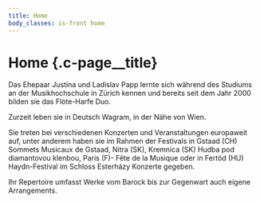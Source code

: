 ```yaml
---
title: Home
body_classes: is-front home
---
```


# Home {.c-page__title}

Das Ehepaar Justina und Ladislav Papp lernte sich während des Studiums an der Musikhochschule in Zürich kennen und bereits seit dem Jahr 2000 bilden sie das Flöte-Harfe Duo.

Zurzeit leben sie in Deutsch Wagram, in der Nähe von Wien.

Sie treten bei verschiedenen Konzerten und Veranstaltungen europaweit auf, unter
anderem haben sie im Rahmen der Festivals in Gstaad (CH) Sommets Musicaux de
Gstaad, Nitra (SK), Kremnica (SK) Hudba pod diamantovou klenbou, Paris (F)-
Fête de la Musique oder in Fertöd (HU) Haydn-Festival im Schloss Esterházy
Konzerte gegeben.

Ihr Repertoire umfasst Werke vom Barock bis zur Gegenwart auch eigene
Arrangements.
